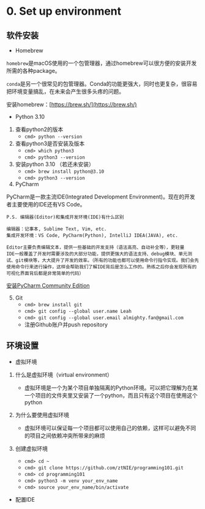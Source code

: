 # 0. Set up environment

## 软件安装
* Homebrew

```homebrew```是macOS使用的一个包管理器，通过homebrew可以很方便的安装开发所需的各种package。

```conda```是另一个很常见的包管理器。Conda的功能更强大，同时也更复杂，很容易把环境变量搞乱，在未来会产生很多头疼的问题。

安装homebrew：[https://brew.sh/](https://brew.sh/)

* Python 3.10

1. 查看python2的版本  
	* ```cmd> python --version```  
2. 查看python3是否安装及版本
	* ```cmd> which python3```  
	* ```cmd> python3 --version```  
3. 安装python 3.10 （若还未安装）  
	* ```cmd> brew install python@3.10```  
	* ```cmd> python3 --version```
4. PyCharm

PyCharm是一款主流IDE(Integrated Development Environment)。现在的开发者主要使用的IDE还有VS Code。

```
P.S. 编辑器(Editor)和集成开发环境(IDE)有什么区别

编辑器：记事本, Sublime Text, Vim, etc.
集成开发环境：VS Code, PyCharm(Python), IntelliJ IDEA(JAVA), etc.

Editor主要负责编辑文本，提供一些基础的开发支持（语法高亮、自动补全等），更轻量
IDE一般覆盖了开发时需要涉及的大部分功能，提供更强大的语法支持、debug模块、单元测试、git模块等，大大提升了开发的效率。（所有的功能也都可以使用命令行指令实现。我们会先使用命令行来进行操作，这样会帮助我们了解IDE背后是怎么工作的。熟练之后你会发现所有的可视化界面背后都是非常简单的代码）
```

[安装PyCharm Community Edition](https://www.jetbrains.com/pycharm/download/#section=mac)

5. Git
	* ```cmd> brew install git```
	* ```cmd> git config --global user.name Leah```
	* ```cmd> git config --global user.email almighty.fan@gmail.com```
	* 注册Github账户并push repository

## 环境设置

* 虚拟环境

1. 什么是虚拟环境（virtual environment） 
	* 虚拟环境是一个为某个项目单独隔离的Python环境。可以把它理解为在某一个项目的文件夹里又安装了一个python，而且只有这个项目在使用这个python

2. 为什么要使用虚拟环境  
	* 虚拟环境可以保证每一个项目都可以使用自己的依赖，这样可以避免不同的项目之间依赖冲突所带来的麻烦

3. 创建虚拟环境
	* ```cmd> cd ~```
	* ```cmd> git clone https://github.com/ztNIE/programming101.git```
	* ```cmd> cd programming101```
	* ```cmd> python3 -m venv your_env_name```
	* ```cmd> source your_env_name/bin/activate```

* 配置IDE

	


